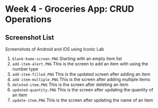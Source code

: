 # Week 4 - Groceries App: CRUD Operations 

## Screenshot List

Screenshots of Android and iOS using Iconic Lab

1. `blank-home-screen.PNG` Starting with an empty item list
2. `add-item-alert.PNG` This is the screen to add an item with using the number type
3. `add-item-filled.PNG` This is the updated screen after adding an item
4. `add-item-multiple.PNG` This is the screen after adding multiple items
5. `deleted-item.PNG` This is the screen after deleting an item
6. `updated-quantity.PNG` This is the screen after updating the quantity of an item
7. `update-item.PNG` This is the screen after updating the name of an item

